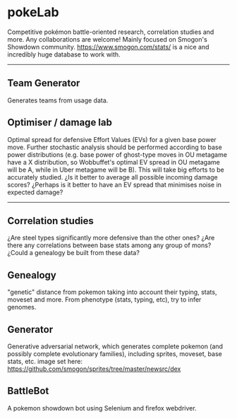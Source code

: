 # pokeLab
Competitive pokémon battle-oriented research, correlation studies and more. Any collaborations are welcome! Mainly focused on Smogon's Showdown community. https://www.smogon.com/stats/ is a nice and incredibly huge database to work with.

------------
## Team Generator
Generates teams from usage data.

## Optimiser / damage lab
Optimal spread for defensive Effort Values (EVs) for a given base power move. Further stochastic analysis should be performed according to base power distributions (e.g. base power of ghost-type moves in OU metagame have a X distribution, so Wobbuffet's optimal EV spread in OU metagame will be A, while in Uber metagame will be B). This will take big efforts to be accurately studied. ¿Is it better to average all possible incoming damage scores? ¿Perhaps is it better to have an EV spread that minimises noise in expected damage?

------------
## Correlation studies
¿Are steel types significantly more defensive than the other ones? ¿Are there any correlations between base stats among any group of mons? ¿Could a genealogy be built from these data?
## Genealogy
"genetic" distance from pokemon taking into account their typing, stats, moveset and more. From phenotype (stats, typing, etc), try to infer genomes.
## Generator
Generative adversarial network, which generates complete pokemon (and possibly complete evolutionary families), including sprites, moveset, base stats, etc.
image set here: https://github.com/smogon/sprites/tree/master/newsrc/dex
## BattleBot
A pokemon showdown bot using Selenium and firefox webdriver.
